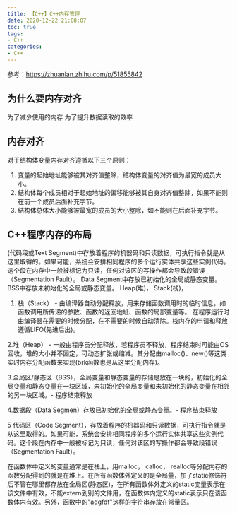 ```yaml
---
title: 【C++】C++内存管理
date: 2020-12-22 21:08:07
toc: true
tags:
- C++
categories:
- C++
---
```

参考：https://zhuanlan.zhihu.com/p/51855842

## 为什么要内存对齐
为了减少使用的内存
为了提升数据读取的效率
<!-- more -->

## 内存对齐
对于结构体变量内存对齐遵循以下三个原则：
1. 变量的起始地址能够被其对齐值整除，结构体变量的对齐值为最宽的成员大小。
2. 结构体每个成员相对于起始地址的偏移能够被其自身对齐值整除，如果不能则在前一个成员后面补充字节。
3. 结构体总体大小能够被最宽的成员的大小整除，如不能则在后面补充字节。



## C++程序内存的布局

(代码段或Text Segment)中存放着程序的机器码和只读数据，可执行指令就是从这里取得的。如果可能，系统会安排相同程序的多个运行实体共享这些实例代码。这个段在内存中一般被标记为只读，任何对该区的写操作都会导致段错误（Segmentation Fault）。
Data Segment中存放已初始化的全局或静态变量。
BSS中存放未初始化的全局或静态变量。
Heap(堆)，
Stack(栈)，

1. 栈（Stack） - 由编译器自动分配释放，用来存储函数调用时的临时信息，如函数调用所传递的参数、函数的返回地址、函数的局部变量等。 在程序运行时由编译器在需要的时候分配，在不需要的时候自动清除。栈内存的申请和释放遵循LIFO(先进后出)。

2.堆（Heap） - 一般由程序员分配释放，若程序员不释放，程序结束时可能由OS回收，堆的大小并不固定，可动态扩张或缩减。其分配由malloc()、new()等这类实时内存分配函数来实现(brk函数也是从这里分配内存)。

3.全局区/静态区（BSS），全局变量和静态变量的存储是放在一块的，初始化的全局变量和静态变量在一块区域，未初始化的全局变量和未初始化的静态变量在相邻的另一块区域。- 程序结束释放

4.数据段（Data Segmen）存放已初始化的全局或静态变量。- 程序结束释放

5 代码区（Code Segment），存放着程序的机器码和只读数据，可执行指令就是从这里取得的。如果可能，系统会安排相同程序的多个运行实体共享这些实例代码。这个段在内存中一般被标记为只读，任何对该区的写操作都会导致段错误（Segmentation Fault）。

在函数体中定义的变量通常是在栈上，用malloc， calloc， realloc等分配内存的函数分配得到的就是在堆上。在所有函数体外定义的是全局量，加了static修饰符后不管在哪里都存放在全局区(静态区)，在所有函数体外定义的static变量表示在该文件中有效，不能extern到别的文件用，在函数体内定义的static表示只在该函数体内有效。另外，函数中的"adgfdf"这样的字符串存放在常量区。

